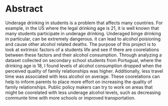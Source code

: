 # Abstract
Underage drinking in students is a problem that affects many countries. For example, in the US where the legal drinking age is 21, it is well known that many students participate in underage drinking. Underaged binge drinking in particular, can be extremely dangerous. it can lead to alcohol poisioning and cause other alcohol related deaths. The purpose of this project is to look at extrinsic factors of a students life and see if there are coorelations between these factors and their alcohol consumption. Through analyzing a dataset collected on secondary school students from Portugual, where the drinking age is 18, I found levels of alcohol consumption dropped when the perceived quality of family relationships was higher. Additionally, less travel time was associated with  less alcohol on average. These coorelations can help to inform parents to place more effort on increasing the quality of family relationships. Public policy makers can try to work on areas that might be coorelated with less underage alcohol levels, such as decreasing communte time with more schools or improved transportation. 